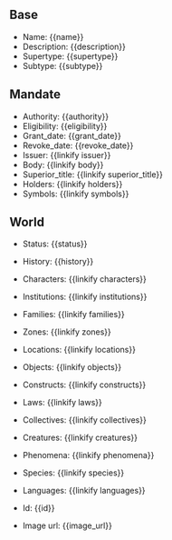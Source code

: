 ## Base
- <span class="text-field" data-tooltip="Text">Name</span>: {{name}}
- <span class="text-field" data-tooltip="Text">Description</span>: {{description}}
- <span class="text-field" data-tooltip="Text">Supertype</span>: {{supertype}}
- <span class="text-field" data-tooltip="Text">Subtype</span>: {{subtype}}

## Mandate
- <span class="string" data-tooltip="Text">Authority</span>: {{authority}}
- <span class="string" data-tooltip="Text">Eligibility</span>: {{eligibility}}
- <span class="integer" data-tooltip="Number, max: 0">Grant_date</span>: {{grant_date}}
- <span class="integer" data-tooltip="Number, max: 0">Revoke_date</span>: {{revoke_date}}
- <span class="link-field" data-tooltip="Single Institution">Issuer</span>: {{linkify issuer}}
- <span class="link-field" data-tooltip="Single Institution">Body</span>: {{linkify body}}
- <span class="link-field" data-tooltip="Single Title">Superior_title</span>: {{linkify superior_title}}
- <span class="multi-link-field" data-tooltip="Multi Character">Holders</span>: {{linkify holders}}
- <span class="multi-link-field" data-tooltip="Multi Object">Symbols</span>: {{linkify symbols}}

## World
- <span class="string" data-tooltip="Text">Status</span>: {{status}}
- <span class="string" data-tooltip="Text">History</span>: {{history}}
- <span class="multi-link-field" data-tooltip="Multi Character">Characters</span>: {{linkify characters}}
- <span class="multi-link-field" data-tooltip="Multi Institution">Institutions</span>: {{linkify institutions}}
- <span class="multi-link-field" data-tooltip="Multi Family">Families</span>: {{linkify families}}
- <span class="multi-link-field" data-tooltip="Multi Zone">Zones</span>: {{linkify zones}}
- <span class="multi-link-field" data-tooltip="Multi Location">Locations</span>: {{linkify locations}}
- <span class="multi-link-field" data-tooltip="Multi Object">Objects</span>: {{linkify objects}}
- <span class="multi-link-field" data-tooltip="Multi Construct">Constructs</span>: {{linkify constructs}}
- <span class="multi-link-field" data-tooltip="Multi Law">Laws</span>: {{linkify laws}}
- <span class="multi-link-field" data-tooltip="Multi Collective">Collectives</span>: {{linkify collectives}}
- <span class="multi-link-field" data-tooltip="Multi Creature">Creatures</span>: {{linkify creatures}}
- <span class="multi-link-field" data-tooltip="Multi Phenomenon">Phenomena</span>: {{linkify phenomena}}
- <span class="multi-link-field" data-tooltip="Multi Species">Species</span>: {{linkify species}}
- <span class="multi-link-field" data-tooltip="Multi Language">Languages</span>: {{linkify languages}}

- <span class="text-field" data-tooltip="Text">Id</span>: {{id}}
- <span class="text-field" data-tooltip="Text">Image url</span>: {{image_url}}

